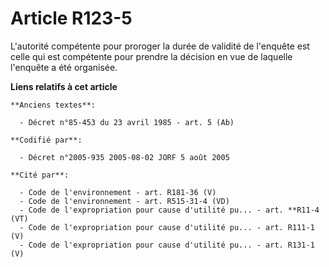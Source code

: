 # Article R123-5

L'autorité compétente pour proroger la durée de validité de l'enquête est celle qui est compétente pour prendre la décision
en vue de laquelle l'enquête a été organisée.

**Liens relatifs à cet article**

	**Anciens textes**:

	  - Décret n°85-453 du 23 avril 1985 - art. 5 (Ab)

	**Codifié par**:

	  - Décret n°2005-935 2005-08-02 JORF 5 août 2005

	**Cité par**:

	  - Code de l'environnement - art. R181-36 (V)
	  - Code de l'environnement - art. R515-31-4 (VD)
	  - Code de l'expropriation pour cause d'utilité pu... - art. **R11-4 (VT)
	  - Code de l'expropriation pour cause d'utilité pu... - art. R111-1 (V)
	  - Code de l'expropriation pour cause d'utilité pu... - art. R131-1 (V)

